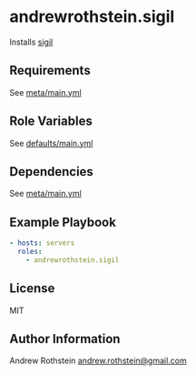 andrewrothstein.sigil
=========

Installs [sigil](https://github.com/gliderlabs/sigil)

Requirements
------------

See [meta/main.yml](meta/main.yml)

Role Variables
--------------

See [defaults/main.yml](defaults/main.yml)

Dependencies
------------

See [meta/main.yml](meta/main.yml)

Example Playbook
----------------

```yml
- hosts: servers
  roles:
    - andrewrothstein.sigil
```

License
-------

MIT

Author Information
------------------

Andrew Rothstein <andrew.rothstein@gmail.com>
